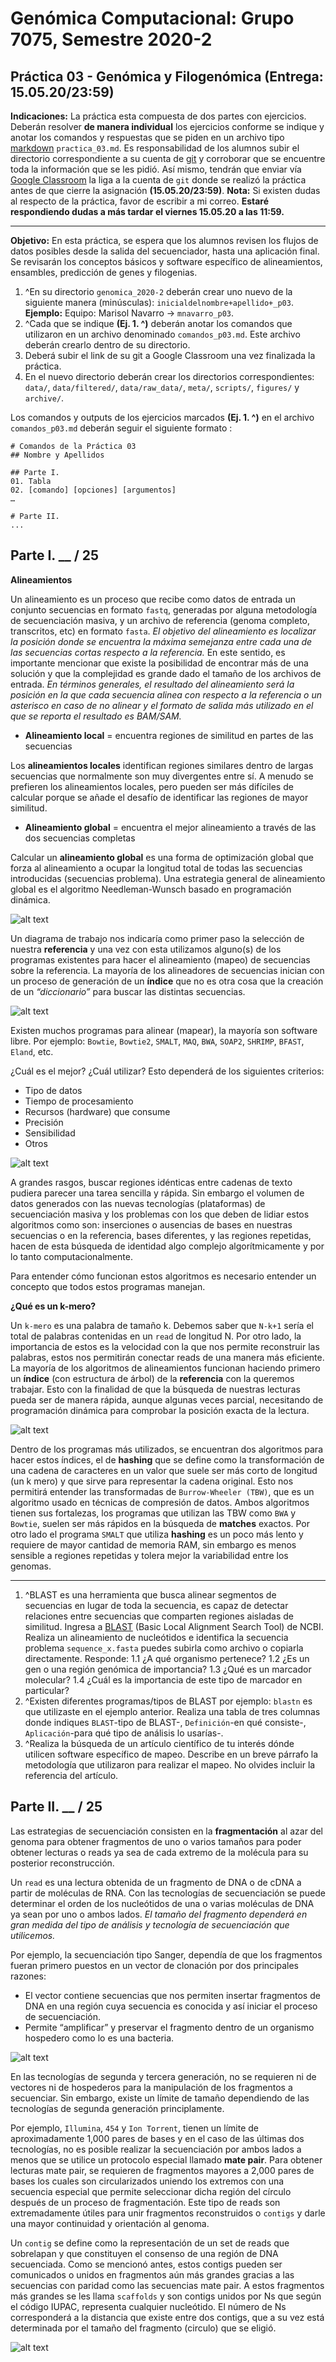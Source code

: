 # Genómica Computacional: Grupo 7075, Semestre 2020-2
## Práctica 03 - Genómica y Filogenómica (Entrega: 15.05.20/23:59)

**Indicaciones:** La práctica esta compuesta de dos partes con ejercicios. Deberán resolver **de manera individual** los ejercicios conforme se indique y anotar los comandos y respuestas que se piden en un archivo tipo [markdown](https://github.com/adam-p/markdown-here/wiki/Markdown-Cheatsheet) `practica_03.md`. Es responsabilidad de los alumnos subir el directorio correspondiente a su cuenta de [git](https://github.com/) y corroborar que se encuentre toda la información que se les pidió. Así mismo, tendrán que enviar vía [Google Classroom](https://classroom.google.com/) la liga a la cuenta de `git` donde se realizó la práctica antes de que cierre la asignación **(15.05.20/23:59)**. **Nota:** Si existen dudas al respecto de la práctica, favor de escribir a mi correo. **Estaré respondiendo dudas a más tardar el viernes 15.05.20 a las 11:59.**

***

**Objetivo:** En esta práctica, se espera que los alumnos revisen los flujos de datos posibles desde la salida del secuenciador, hasta una aplicación final. Se revisarán los conceptos básicos y software específico de alineamientos, ensambles, predicción de genes y filogenias.

01. ^En su directorio `genomica_2020-2` deberán crear uno nuevo de la siguiente manera (minúsculas): `inicialdelnombre+apellido+_p03`. **Ejemplo:** Equipo: Marisol Navarro -> `mnavarro_p03`. 
02. ^Cada que se indique **(Ej. 1. ^)** deberán anotar los comandos que utilizaron en un archivo denominado `comandos_p03.md`. Este archivo deberán crearlo dentro de su directorio.  
03. Deberá subir el link de su git a Google Classroom una vez finalizada la práctica. 
04. En el nuevo directorio deberán crear los directorios correspondientes: `data/`, `data/filtered/`, `data/raw_data/`, `meta/`, `scripts/`, `figures/` y `archive/`. 

Los comandos y outputs de los ejercicios marcados **(Ej. 1. ^)** en el archivo `comandos_p03.md` deberán seguir el siguiente formato : 

```
# Comandos de la Práctica 03
## Nombre y Apellidos

## Parte I. 
01. Tabla
02. [comando] [opciones] [argumentos]
…

# Parte II.
...
```

## Parte I. __ / 25

**Alineamientos**

Un alineamiento es un proceso que recibe como datos de entrada un conjunto secuencias en formato `fastq`, generadas por alguna metodología de secuenciación masiva, y un archivo de referencia (genoma completo, transcritos, etc) en formato `fasta`. *El objetivo del alineamiento es localizar la posición donde se encuentra la máxima semejanza entre cada una de las secuencias cortas respecto a la referencia.* En este sentido, es importante mencionar que existe la posibilidad de encontrar más de una solución y que la complejidad es grande dado el tamaño de los archivos de entrada. *En términos generales, el resultado del alineamiento será la posición en la que cada secuencia alinea con respecto a la referencia o un asterisco en caso de no alinear y el formato de salida más utilizado en el que se reporta el resultado es BAM/SAM.* 

* **Alineamiento local** = encuentra regiones de similitud en partes de las secuencias 

Los **alineamientos locales** identifican regiones similares dentro de largas secuencias que normalmente son muy divergentes entre sí. A menudo se prefieren los alineamientos locales, pero pueden ser más difíciles de calcular porque se añade el desafío de identificar las regiones de mayor similitud.

* **Alineamiento global** = encuentra el mejor alineamiento a través de las dos secuencias completas 

Calcular un **alineamiento global** es una forma de optimización global que forza al alineamiento a ocupar la longitud total de todas las secuencias introducidas (secuencias problema). Una estrategia general de alineamiento global es el algoritmo Needleman-Wunsch basado en programación dinámica.

![alt text](https://github.com/solouli/genomica_2020-2/blob/master/practica/practica_03/tres_01.jpg)

Un diagrama de trabajo nos indicaría como primer paso la selección de nuestra **referencia** y una vez con esta utilizamos alguno(s) de los programas existentes para hacer el alineamiento (mapeo) de secuencias sobre la referencia. La mayoría de los alineadores de secuencias inician con un proceso de generación de un **índice** que no es otra cosa que la creación de un *“diccionario”* para buscar las distintas secuencias.

![alt text](https://github.com/solouli/genomica_2020-2/blob/master/practica/practica_02/dos_01.png)

Existen muchos programas para alinear (mapear), la mayoría son software libre. Por ejemplo: `Bowtie`, `Bowtie2`, `SMALT`, `MAQ`, `BWA`, `SOAP2`, `SHRIMP`, `BFAST`, `Eland`, etc.

¿Cuál es el mejor? ¿Cuál utilizar? Esto dependerá de los siguientes criterios:

* Tipo de datos
* Tiempo de procesamiento
* Recursos (hardware) que consume
* Precisión
* Sensibilidad
* Otros

![alt text](https://github.com/solouli/genomica_2020-2/blob/master/practica/practica_03/tres_02.png)

A grandes rasgos, buscar regiones idénticas entre cadenas de texto pudiera parecer una tarea sencilla y rápida. Sin embargo el volumen de datos generados con las nuevas tecnologías (plataformas) de secuenciación masiva y los problemas con los que deben de lidiar estos algoritmos como son: inserciones o ausencias de bases en nuestras secuencias o en la referencia, bases diferentes, y las regiones repetidas, hacen de esta búsqueda de identidad algo complejo algorítmicamente y por lo tanto computacionalmente. 

Para entender cómo funcionan estos algoritmos es necesario entender un concepto que todos estos programas manejan.

**¿Qué es un k-mero?**

Un `k-mero` es una palabra de tamaño k. Debemos saber que `N-k+1` sería el total de palabras contenidas en un `read` de longitud N. Por otro lado, la importancia de estos es la velocidad con la que nos permite reconstruir las palabras, estos nos permitirán conectar reads de una manera más eficiente. La mayoría de los algoritmos de alineamientos funcionan haciendo primero un **índice** (con estructura de árbol) de la **referencia** con la queremos trabajar. Esto con la finalidad de que la búsqueda de nuestras lecturas pueda ser de manera rápida, aunque algunas veces parcial, necesitando de programación dinámica para comprobar la posición exacta de la lectura. 

![alt text](https://github.com/solouli/genomica_2020-2/blob/master/practica/practica_03/tres_03.png)

Dentro de los programas más utilizados, se encuentran dos algoritmos para hacer estos índices, el de **hashing** que se define como la transformación de una cadena de caracteres en un valor que suele ser más corto de longitud (un k mero) y que sirve para representar la cadena original. Esto nos permitirá entender las transformadas de `Burrow-Wheeler (TBW)`, que es un algoritmo usado en técnicas de compresión de datos. Ambos algoritmos tienen sus fortalezas, los programas que utilizan las TBW como `BWA` y `Bowtie`, suelen ser más rápidos en la búsqueda de **matches** exactos. Por otro lado el programa `SMALT` que utiliza **hashing** es un poco más lento y requiere de mayor cantidad de memoria RAM, sin embargo es menos sensible a regiones repetidas y tolera mejor la variabilidad entre los genomas.

*** 
01. ^BLAST es una herramienta que busca alinear segmentos de secuencias en lugar de toda la secuencia, es capaz de detectar relaciones entre secuencias que comparten regiones aisladas de similitud. Ingresa a [BLAST](https://blast.ncbi.nlm.nih.gov/Blast.cgi) (Basic Local Alignment Search Tool) de NCBI. Realiza un alineamiento de nucleótidos e identifica la secuencia problema `sequence_x.fasta` puedes subirla como archivo o copiarla directamente. Responde: 1.1 ¿A qué organismo pertenece? 1.2 ¿Es un gen o una región genómica de importancia? 1.3 ¿Qué es un marcador molecular? 1.4 ¿Cuál es la importancia de este tipo de marcador en particular?      
02. ^Existen diferentes programas/tipos de BLAST por ejemplo: `blastn` es que utilizaste en el ejemplo anterior. Realiza una tabla de tres columnas donde indiques `BLAST`-tipo de BLAST-, `Definición`-en qué consiste-, `Aplicación`-para qué tipo de análisis lo usarías-.
03. ^Realiza la búsqueda de un artículo científico de tu interés dónde utilicen software específico de mapeo. Describe en un breve párrafo la metodología que utilizaron para realizar el mapeo. No olvides incluir la referencia del artículo.

## Parte II. __ / 25

Las estrategias de secuenciación consisten en la **fragmentación** al azar del genoma para obtener fragmentos de uno o varios tamaños para poder obtener lecturas o reads ya sea de cada extremo de la molécula para su posterior reconstrucción.

Un `read` es una lectura obtenida de un fragmento de DNA o de cDNA a partir de moléculas de RNA. Con las tecnologías de secuenciación se puede determinar el orden de los nucleótidos de una o varias moléculas de DNA ya sean por uno o ambos lados. *El tamaño del fragmento dependerá en gran medida del tipo de análisis y tecnología de secuenciación que utilicemos.*

Por ejemplo, la secuenciación tipo Sanger, dependía de que los fragmentos fueran primero puestos en un vector de clonación por dos principales razones: 

* El vector contiene secuencias que nos permiten insertar fragmentos de DNA en una región cuya secuencia es conocida y así iniciar el proceso de secuenciación.
* Permite “amplificar” y preservar el fragmento dentro de un organismo hospedero como lo es una bacteria. 

![alt text](https://github.com/solouli/genomica_2020-2/blob/master/practica/practica_03/tres_04.png)

En las tecnologías de segunda y tercera generación, no se requieren ni de vectores ni de hospederos para la manipulación de los fragmentos a secuenciar. Sin embargo, existe un límite de tamaño dependiendo de las tecnologías de segunda generación principlamente. 

Por ejemplo, `Illumina`, `454` y `Ion Torrent`, tienen un límite de aproximadamente 1,000 pares de bases y en el caso de las últimas dos tecnologías, no es posible realizar la secuenciación por ambos lados a menos que se utilice un protocolo especial llamado **mate pair**. Para obtener lecturas mate pair, se requieren de fragmentos mayores a 2,000 pares de bases los cuales son circularizados uniendo los extremos con una secuencia especial que permite seleccionar dicha región del círculo después de un proceso de fragmentación. Este tipo de reads son extremadamente útiles para unir fragmentos reconstruidos o `contigs` y darle una mayor continuidad y orientación al genoma.

Un `contig` se define como la representación de un set de reads que sobrelapan y que constituyen el consenso de una región de DNA secuenciada. Como se mencionó antes, estos contigs pueden ser comunicados o unidos en fragmentos aún más grandes gracias a las secuencias con paridad como las secuencias mate pair. A estos fragmentos más grandes se les llama `scaffolds` y son contigs unidos por Ns que según el código IUPAC, representa cualquier nucleótido. El número de Ns corresponderá a la distancia que existe entre dos contigs, que a su vez está determinada por el tamaño del fragmento (circulo) que se eligió.

![alt text](https://github.com/solouli/genomica_2020-2/blob/master/practica/practica_03/tres_05.png)

